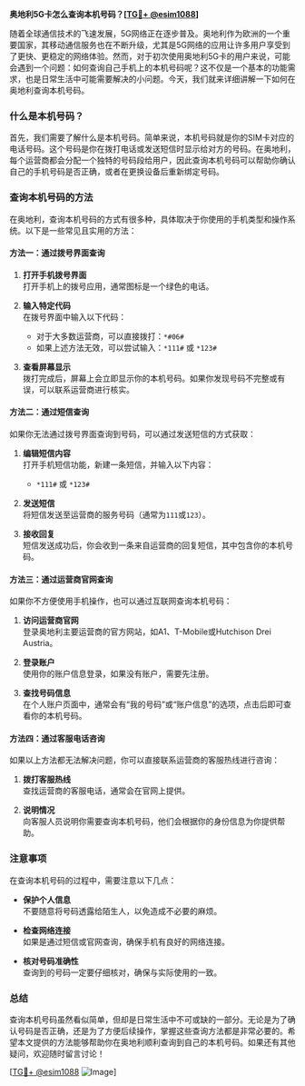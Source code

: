 **奥地利5G卡怎么查询本机号码？[[TG💪+ @esim1088](https://t.me/s/esim1088)]**

随着全球通信技术的飞速发展，5G网络正在逐步普及。奥地利作为欧洲的一个重要国家，其移动通信服务也在不断升级，尤其是5G网络的应用让许多用户享受到了更快、更稳定的网络体验。然而，对于初次使用奥地利5G卡的用户来说，可能会遇到一个问题：如何查询自己手机上的本机号码呢？这不仅是一个基本的功能需求，也是日常生活中可能需要解决的小问题。今天，我们就来详细讲解一下如何在奥地利查询本机号码。

### 什么是本机号码？

首先，我们需要了解什么是本机号码。简单来说，本机号码就是你的SIM卡对应的电话号码。这个号码是你在拨打电话或发送短信时显示给对方的号码。在奥地利，每个运营商都会分配一个独特的号码段给用户，因此查询本机号码可以帮助你确认自己的手机号码是否正确，或者在更换设备后重新绑定号码。

### 查询本机号码的方法

在奥地利，查询本机号码的方式有很多种，具体取决于你使用的手机类型和操作系统。以下是一些常见且实用的方法：

#### 方法一：通过拨号界面查询

1. **打开手机拨号界面**  
   打开手机上的拨号应用，通常图标是一个绿色的电话。

2. **输入特定代码**  
   在拨号界面中输入以下代码：  
   - 对于大多数运营商，可以直接拨打：`*#06#`  
   - 如果上述方法无效，可以尝试输入：`*111#` 或 `*123#`

3. **查看屏幕显示**  
   拨打完成后，屏幕上会立即显示你的本机号码。如果你发现号码不完整或有误，可以联系运营商进行核实。

#### 方法二：通过短信查询

如果你无法通过拨号界面查询到号码，可以通过发送短信的方式获取：

1. **编辑短信内容**  
   打开手机短信功能，新建一条短信，并输入以下内容：  
   - `*111#` 或 `*123#`  

2. **发送短信**  
   将短信发送至运营商的服务号码（通常为`111`或`123`）。

3. **接收回复**  
   短信发送成功后，你会收到一条来自运营商的回复短信，其中包含你的本机号码。

#### 方法三：通过运营商官网查询

如果你不方便使用手机操作，也可以通过互联网查询本机号码：

1. **访问运营商官网**  
   登录奥地利主要运营商的官方网站，如A1、T-Mobile或Hutchison Drei Austria。

2. **登录账户**  
   使用你的账户信息登录，如果没有账户，需要先注册。

3. **查找号码信息**  
   在个人账户页面中，通常会有“我的号码”或“账户信息”的选项，点击后即可查看你的本机号码。

#### 方法四：通过客服电话咨询

如果以上方法都无法解决问题，你可以直接联系运营商的客服热线进行咨询：

1. **拨打客服热线**  
   查找运营商的客服电话，通常会在官网上提供。

2. **说明情况**  
   向客服人员说明你需要查询本机号码，他们会根据你的身份信息为你提供帮助。

### 注意事项

在查询本机号码的过程中，需要注意以下几点：

- **保护个人信息**  
  不要随意将号码透露给陌生人，以免造成不必要的麻烦。

- **检查网络连接**  
  如果是通过短信或官网查询，确保手机有良好的网络连接。

- **核对号码准确性**  
  查询到的号码一定要仔细核对，确保与实际使用的一致。

### 总结

查询本机号码虽然看似简单，但却是日常生活中不可或缺的一部分。无论是为了确认号码是否正确，还是为了方便后续操作，掌握这些查询方法都是非常必要的。希望本文提供的方法能够帮助你在奥地利顺利查询到自己的本机号码。如果还有其他疑问，欢迎随时留言讨论！

[[TG💪+ @esim1088](https://t.me/s/esim1088) ![Image](https://i.postimg.cc/4NQfJmqS/Snipaste-2025-05-13-00-14-12.png)]